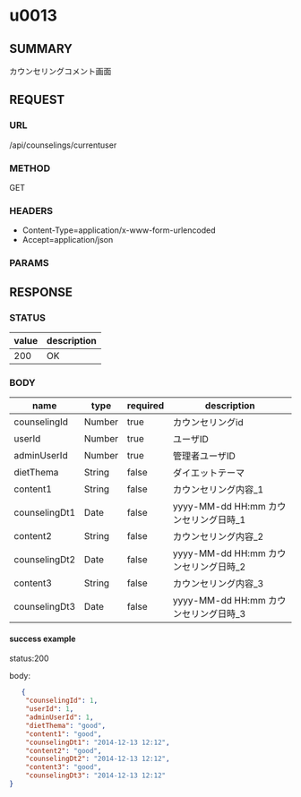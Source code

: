 # u0013

## SUMMARY

カウンセリングコメント画面

## REQUEST

### URL

/api/counselings/currentuser

### METHOD

GET

### HEADERS

* Content-Type=application/x-www-form-urlencoded
* Accept=application/json

### PARAMS

## RESPONSE

### STATUS

| value | description |
| ----- | -----|
| 200 | OK |

### BODY

| name | type  | required | description |
| ----- | -----| ----- | ----- |
| counselingId | Number | true | カウンセリングid  |
| userId | Number | true | ユーザID  |
| adminUserId | Number | true | 管理者ユーザID   |
| dietThema | String | false | ダイエットテーマ |
| content1 | String | false | カウンセリング内容_1 |
| counselingDt1 | Date | false | yyyy-MM-dd HH:mm カウンセリング日時_1 |
| content2 | String | false | カウンセリング内容_2 |
| counselingDt2 | Date | false |yyyy-MM-dd HH:mm カウンセリング日時_2 |
| content3 | String | false | カウンセリング内容_3 |
| counselingDt3 | Date | false | yyyy-MM-dd HH:mm カウンセリング日時_3 |
											
#### success example

status:200

body:
```json
   {
    "counselingId": 1,
    "userId": 1,
    "adminUserId": 1,
    "dietThema": "good",
    "content1": "good",
    "counselingDt1": "2014-12-13 12:12",
    "content2": "good",
    "counselingDt2": "2014-12-13 12:12",
    "content3": "good",
    "counselingDt3": "2014-12-13 12:12"
}
```
